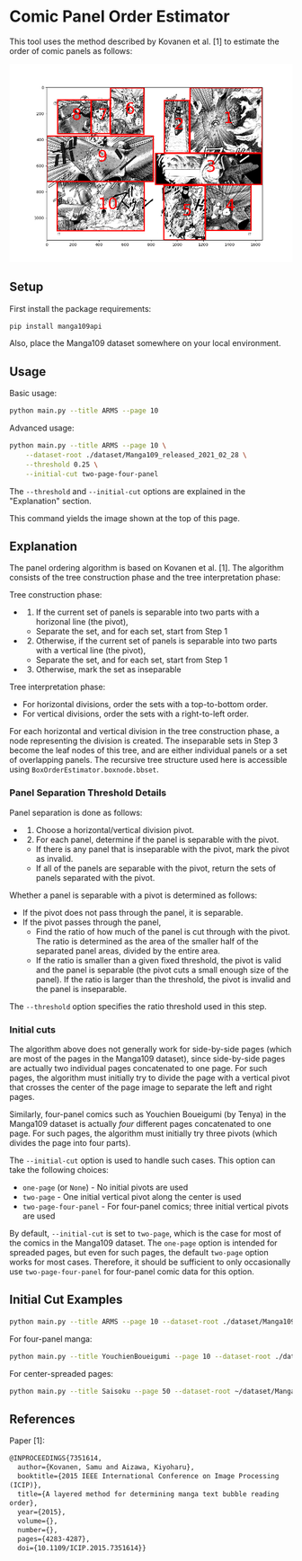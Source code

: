 # Comic Panel Order Estimator
This tool uses the method described by Kovanen et al. [1] to estimate the order of comic panels as follows:

![Example estimation result.](./res/two-page.png)


## Setup
First install the package requirements:
```bash
pip install manga109api
```

Also, place the Manga109 dataset somewhere on your local environment.


## Usage
Basic usage:
```bash
python main.py --title ARMS --page 10
```

Advanced usage:
```bash
python main.py --title ARMS --page 10 \
    --dataset-root ./dataset/Manga109_released_2021_02_28 \
    --threshold 0.25 \
    --initial-cut two-page-four-panel
```

The `--threshold` and `--initial-cut` options are explained in the "Explanation" section.

This command yields the image shown at the top of this page.


## Explanation
The panel ordering algorithm is based on Kovanen et al. [1].
The algorithm consists of the tree construction phase and the tree interpretation phase:

Tree construction phase:

- 1. If the current set of panels is separable into two parts with a horizonal line (the pivot),
  - Separate the set, and for each set, start from Step 1
- 2. Otherwise, if the current set of panels is separable into two parts with a vertical line (the pivot),
  - Separate the set, and for each set, start from Step 1
- 3. Otherwise, mark the set as inseparable

Tree interpretation phase:

- For horizontal divisions, order the sets with a top-to-bottom order.
- For vertical divisions, order the sets with a right-to-left order.

For each horizontal and vertical division in the tree construction phase, a node representing the division is created.
The inseparable sets in Step 3 become the leaf nodes of this tree, and are either individual panels or a set of overlapping panels.
The recursive tree structure used here is accessible using `BoxOrderEstimator.boxnode.bbset`.


### Panel Separation Threshold Details
Panel separation is done as follows:

- 1. Choose a horizontal/vertical division pivot.
- 2. For each panel, determine if the panel is separable with the pivot.
  - If there is any panel that is inseparable with the pivot, mark the pivot as invalid.
  - If all of the panels are separable with the pivot, return the sets of panels separated with the pivot.

Whether a panel is separable with a pivot is determined as follows:

- If the pivot does not pass through the panel, it is separable.
- If the pivot passes through the panel,
  - Find the ratio of how much of the panel is cut through with the pivot. The ratio is determined as the area of the smaller half of the separated panel areas, divided by the entire area.
  - If the ratio is smaller than a given fixed threshold, the pivot is valid and the panel is separable (the pivot cuts a small enough size of the panel). If the ratio is larger than the threshold, the pivot is invalid and the panel is inseparable.

The `--threshold` option specifies the ratio threshold used in this step.


### Initial cuts
The algorithm above does not generally work for side-by-side pages (which are most of the pages in the Manga109 dataset), since side-by-side pages are actually two individual pages concatenated to one page. For such pages, the algorithm must initially try to divide the page with a vertical pivot that crosses the center of the page image to separate the left and right pages.

Similarly, four-panel comics such as Youchien Boueigumi (by Tenya) in the Manga109 dataset is actually _four_ different pages concatenated to one page. For such pages, the algorithm must initially try three pivots (which divides the page into four parts).

The `--initial-cut` option is used to handle such cases. This option can take the following choices:

- `one-page` (or `None`) - No initial pivots are used
- `two-page` - One initial vertical pivot along the center is used
- `two-page-four-panel` - For four-panel comics; three initial vertical pivots are used

By default, `--initial-cut` is set to `two-page`, which is the case for most of the comics in the Manga109 dataset.
The `one-page` option is intended for spreaded pages, but even for such pages, the default `two-page` option works for most cases.
Therefore, it should be sufficient to only occasionally use `two-page-four-panel` for four-panel comic data for this option.


## Initial Cut Examples

```bash
python main.py --title ARMS --page 10 --dataset-root ./dataset/Manga109_released_2021_02_28
```

For four-panel manga:

```bash
python main.py --title YouchienBoueigumi --page 10 --dataset-root ./dataset/Manga109_released_2021_02_28 --initial-cut two-page-four-panel
```

For center-spreaded pages:

```bash
python main.py --title Saisoku --page 50 --dataset-root ~/dataset/Manga109_released_2021_02_28 --initial-cut one-page
```

## References
Paper [1]:

```
@INPROCEEDINGS{7351614,
  author={Kovanen, Samu and Aizawa, Kiyoharu},
  booktitle={2015 IEEE International Conference on Image Processing (ICIP)},
  title={A layered method for determining manga text bubble reading order},
  year={2015},
  volume={},
  number={},
  pages={4283-4287},
  doi={10.1109/ICIP.2015.7351614}}
```
